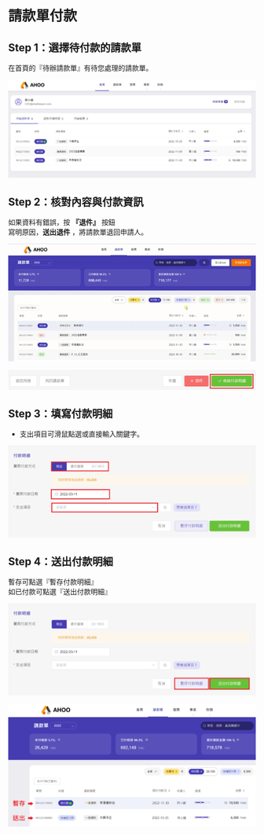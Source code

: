 # 請款單付款

## Step 1：選擇待付款的請款單

在首頁的『待辦請款單』有待您處理的請款單。

![待辦請款單](./index.png)

## Step 2：核對內容與付款資訊

如果資料有錯誤，按 **『退件』** 按鈕  
寫明原因，**送出退件** ，將請款單退回申請人。

![待辦請款單](./detail.gif)

![填寫付款明細](./next.png)

## **Step 3：填寫付款明細**

- 支出項目可滑鼠點選或直接輸入關鍵字。

![填寫付款明細](./detail.png)

## **Step 4：送出付款明細**

暫存可點選『暫存付款明細』  
如已付款可點選『送出付款明細』

![暫存/送出付款明細](./end-1.png)

![待付款/待確認付款](./end-2.png)
